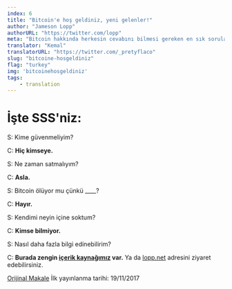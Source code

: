 ```yaml
---
index: 6
title: "Bitcoin'e hoş geldiniz, yeni gelenler!"
author: "Jameson Lopp"
authorURL: "https://twitter.com/lopp"
meta: "Bitcoin hakkında herkesin cevabını bilmesi gereken en sık sorulan sorular."
translator: "Kemal"
translatorURL: "https://twitter.com/_pretyflaco"
slug: "bitcoine-hosgeldiniz"
flag: "turkey"
img: 'bitcoinehosgeldiniz'
tags:
    - translation
---
```


# İşte SSS'niz:

S: Kime güvenmeliyim?

C: **Hiç kimseye.**


S: Ne zaman satmalıyım?

C: **Asla.**


S: Bitcoin ölüyor mu çünkü ____?

C: **Hayır.**

S: Kendimi neyin içine soktum?

C: **Kimse bilmiyor.**


S: Nasıl daha fazla bilgi edinebilirim?

C: **Burada zengin [içerik kaynağımız](https://www.yirmibir.org/blog) var.** Ya da [lopp.net](https://lopp.net) adresini ziyaret edebilirsiniz.


[Orijinal Makale](https://twitter.com/lopp/status/932350908461133825?s=20)
İlk yayınlanma tarihi: 19/11/2017 
